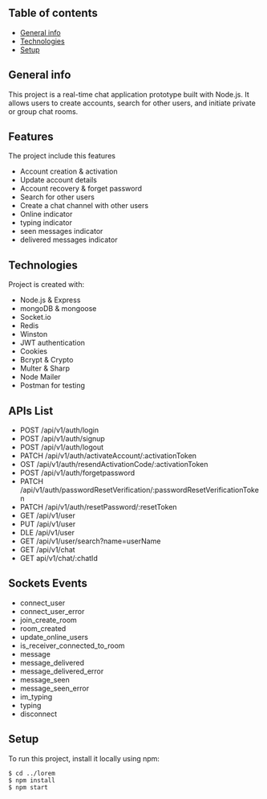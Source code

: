 ## Table of contents

* [General info](#general-info)
* [Technologies](#technologies)
* [Setup](#setup)

## General info

This project is a real-time chat application prototype built with Node.js.
It allows users to create accounts, search for other users,
and initiate private or group chat rooms.

## Features

The project include this features

* Account creation & activation
* Update account details
* Account recovery & forget password
* Search for other users
* Create a chat channel with other users
* Online indicator
* typing indicator
* seen messages indicator
* delivered messages indicator

## Technologies

Project is created with:

* Node.js & Express
* mongoDB & mongoose
* Socket.io
* Redis
* Winston
* JWT authentication
* Cookies
* Bcrypt & Crypto
* Multer & Sharp
* Node Mailer
* Postman for testing

## APIs List

* POST /api/v1/auth/login
* POST /api/v1/auth/signup
* POST /api/v1/auth/logout
* PATCH /api/v1/auth/activateAccount/:activationToken
* OST /api/v1/auth/resendActivationCode/:activationToken
* POST /api/v1/auth/forgetpassword
* PATCH /api/v1/auth/passwordResetVerification/:passwordResetVerificationToken
* PATCH /api/v1/auth/resetPassword/:resetToken
* GET /api/v1/user
* PUT /api/v1/user
* DLE /api/v1/user
* GET /api/v1/user/search?name=userName
* GET /api/v1/chat
* GET api/v1/chat/:chatId

## Sockets Events

* connect_user
* connect_user_error
* join_create_room
* room_created
* update_online_users
* is_receiver_connected_to_room
* message
* message_delivered
* message_delivered_error
* message_seen
* message_seen_error
* im_typing
* typing
* disconnect

## Setup

To run this project, install it locally using npm:

```
$ cd ../lorem
$ npm install
$ npm start
```